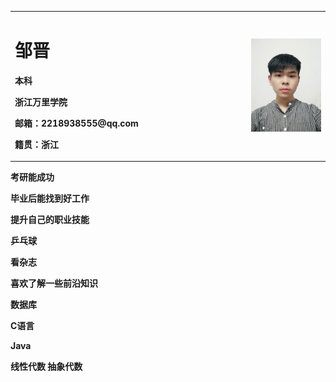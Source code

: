<table border="0">
  <tr>
    <td width="75%">
      <h1>邹晋</h1>
      <p><b>本科</b></p>
      <p><b>浙江万里学院</b></p>
      <p><b>邮箱：2218938555@qq.com</b></p>
      <p><b>籍贯：浙江
    </td>
    <td width="25%">
      <img src="/123.jpg" width="100%">    
    </td>
  </tr>
</table>

<title> <p><b>最新消息</title> <p></b>

<title> <p><b>未来展望</title> <p></b>
 <p><b>考研能成功 <p></b>
 <p><b> 毕业后能找到好工作 <p></b>
 <p><b> 提升自己的职业技能 <p></b>

<title> <p><b>兴趣爱好</title> <p></b>
 <p><b>乒乓球 <p></b>
 <p><b> 看杂志 <p></b>
 <p><b> 喜欢了解一些前沿知识 <p></b>

<title> <p><b>职业技能</title> <p></b>
 <p><b> 数据库 <p></b>
 <p><b> C语言 <p></b>
 <p><b>Java <p></b>
 <p><b> 线性代数 抽象代数 <p></b>

